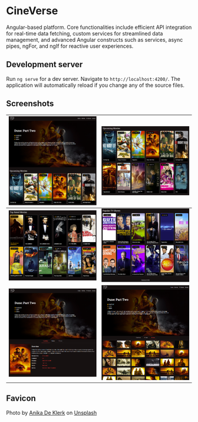 # CineVerse

Angular-based platform. Core functionalities include efficient API integration for real-time data fetching, custom services for streamlined data management, and advanced Angular constructs such as services, async pipes, ngFor, and ngIf for reactive user experiences.

## Development server

Run `ng serve` for a dev server. Navigate to `http://localhost:4200/`. The application will automatically reload if you change any of the source files.

## Screenshots

| ![Screenshots](screenshots/p-1.png) | ![Screenshots](screenshots/p-2.png) |
| ----------------------------------- | ----------------------------------- |
| ![Screenshots](screenshots/p-3.png) | ![Screenshots](screenshots/p-4.png) |
| ![Screenshots](screenshots/p-5.png) | ![Screenshots](screenshots/p-6.png) |

## Favicon

Photo by <a href="https://unsplash.com/@anikamikkelson?utm_content=creditCopyText&utm_medium=referral&utm_source=unsplash">Anika De Klerk</a> on <a href="https://unsplash.com/photos/white-film-strip-dWYjy9zIiF8?utm_content=creditCopyText&utm_medium=referral&utm_source=unsplash">Unsplash</a>
